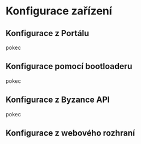 # Konfigurace zařízení

## Konfigurace z Portálu

pokec

## Konfigurace pomocí bootloaderu

pokec

## Konfigurace z Byzance API

pokec

## Konfigurace z webového rozhraní





